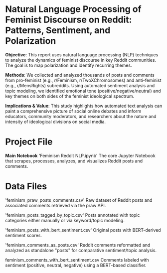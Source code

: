 # Natural Language Processing of Feminist Discourse on Reddit: Patterns, Sentiment, and Polarization

**Objective**: This report uses natural language processing (NLP) techniques to analyze the dynamics of feminist discourse in key Reddit communities. The goal is to map polarization and identify recurring themes.

**Methods**: 
We collected and analyzed thousands of posts and comments from pro-feminist (e.g., r/Feminism, r/TwoXChromosomes) and anti-feminist (e.g., r/MensRights) subreddits. Using automated sentiment analysis and topic modeling, we identified emotional tone (positive/negative/neutral) and key themes on both sides of the feminist ideological spectrum.

**Implications & Value**:
This study highlights how automated text analysis can paint a comprehensive picture of social online debates and inform educators, community moderators, and researchers about the nature and intensity of ideological divisions on social media.

# Project File

**Main Notebook** 'Feminism Reddit NLP.ipynb'
The core Jupyter Notebook that scrapes, processes, analyzes, and visualizes Reddit posts and comments. 

# Data Files

'feminism_praw_posts_comments.csv' 
Raw dataset of Reddit posts and associated comments retrieved via the praw API.

'feminism_posts_tagged_by_topic.csv'
Posts annotated with topic categories either manually or via keyword/topic modeling.

'feminism_posts_with_bert_sentiment.csv'
Original posts with BERT-derived sentiment scores.

'feminism_comments_as_posts.csv'
Reddit comments reformatted and analyzed as standalone "posts" for comparative sentiment/topic analysis.

feminism_comments_with_bert_sentiment.csv
Comments labeled with sentiment (positive, neutral, negative) using a BERT-based classifier.

